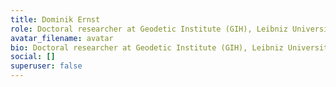 ```yaml
---
title: Dominik Ernst
role: Doctoral researcher at Geodetic Institute (GIH), Leibniz University Hannover
avatar_filename: avatar
bio: Doctoral researcher at Geodetic Institute (GIH), Leibniz University Hannover
social: []
superuser: false
---
```

